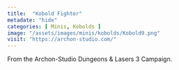 ```yaml
---
title:  "Kobold Fighter"
metadate: "hide"
categories: [ Minis, Kobolds ]
image: "/assets/images/minis/kobolds/Kobold9.png"
visit: "https://archon-studio.com/"
---
```

From the Archon-Studio Dungeons & Lasers 3 Campaign.